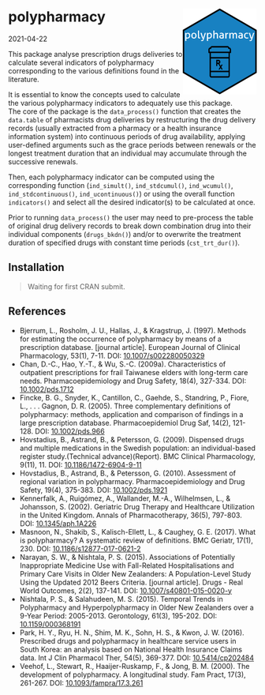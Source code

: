 
<!-- README.md is generated from README.Rmd. Please edit that file -->

# polypharmacy <img src="man/figures/sticker/stiker2.png" width = "150" align="right" />

2021-04-22

This package analyse prescription drugs deliveries to calculate several
indicators of polypharmacy corresponding to the various definitions
found in the literature.

It is essential to know the concepts used to calculate the various
polypharmacy indicators to adequately use this package.  
The core of the package is the `data_process()` function that creates
the `data.table` of pharmacists drug deliveries by restructuring the
drug delivery records (usually extracted from a pharmacy or a health
insurance information system) into continuous periods of drug
availability, applying user-defined arguments such as the grace periods
between renewals or the longest treatment duration that an individual
may accumulate through the successive renewals.

Then, each polypharmacy indicator can be computed using the
corresponding function (`ind_simult()`, `ind_stdcumul()`,
`ind_wcumul()`, `ind_stdcontinuous()`, `ind_ucontinuous()`) or using the
overall function `indicators()` and select all the desired indicator(s)
to be calculated at once.

Prior to running `data_process()` the user may need to pre-process the
table of original drug delivery records to break down combination drug
into their individual components (`drugs_bkdn()`) and/or to overwrite
the treatment duration of specified drugs with constant time periods
(`cst_trt_dur()`).

## Installation

> Waiting for first CRAN submit.

## References

-   Bjerrum, L., Rosholm, J. U., Hallas, J., & Kragstrup, J. (1997).
    Methods for estimating the occurrence of polypharmacy by means of a
    prescription database. \[journal article\]. European Journal of
    Clinical Pharmacology, 53(1), 7-11. DOI:
    [10.1007/s002280050329](https://link.springer.com/article/10.1007/s002280050329)
-   Chan, D.-C., Hao, Y.-T., & Wu, S.-C. (2009a). Characteristics of
    outpatient prescriptions for frail Taiwanese elders with long-term
    care needs. Pharmacoepidemiology and Drug Safety, 18(4), 327-334.
    DOI:
    [10.1002/pds.1712](https://onlinelibrary.wiley.com/doi/abs/10.1002/pds.1712)
-   Fincke, B. G., Snyder, K., Cantillon, C., Gaehde, S., Standring, P.,
    Fiore, L., . . . Gagnon, D. R. (2005). Three complementary
    definitions of polypharmacy: methods, application and comparison of
    findings in a large prescription database. Pharmacoepidemiol Drug
    Saf, 14(2), 121-128. DOI:
    [10.1002/pds.966](https://onlinelibrary.wiley.com/doi/abs/10.1002/pds.966)
-   Hovstadius, B., Astrand, B., & Petersson, G. (2009). Dispensed drugs
    and multiple medications in the Swedish population: an
    individual-based register study.(Technical advance)(Report). BMC
    Clinical Pharmacology, 9(11), 11. DOI:
    [10.1186/1472-6904-9-11](https://link.springer.com/article/10.1186%2F1472-6904-9-11)
-   Hovstadius, B., Astrand, B., & Petersson, G. (2010). Assessment of
    regional variation in polypharmacy. Pharmacoepidemiology and Drug
    Safety, 19(4), 375-383. DOI:
    [10.1002/pds.1921](https://onlinelibrary.wiley.com/doi/abs/10.1002/pds.1921)
-   Kennerfalk, A., Ruigómez, A., Wallander, M.-A., Wilhelmsen, L., &
    Johansson, S. (2002). Geriatric Drug Therapy and Healthcare
    Utilization in the United Kingdom. Annals of Pharmacotherapy, 36(5),
    797-803. DOI:
    [10.1345/aph.1A226](https://journals.sagepub.com/doi/10.1345/aph.1A226)
-   Masnoon, N., Shakib, S., Kalisch-Ellett, L., & Caughey, G. E.
    (2017). What is polypharmacy? A systematic review of definitions.
    BMC Geriatr, 17(1), 230. DOI:
    [10.1186/s12877-017-0621-2](https://bmcgeriatr.biomedcentral.com/articles/10.1186/s12877-017-0621-2)
-   Narayan, S. W., & Nishtala, P. S. (2015). Associations of
    Potentially Inappropriate Medicine Use with Fall-Related
    Hospitalisations and Primary Care Visits in Older New Zealanders: A
    Population-Level Study Using the Updated 2012 Beers Criteria.
    \[journal article\]. Drugs - Real World Outcomes, 2(2), 137-141.
    DOI:
    [10.1007/s40801-015-0020-y](https://link.springer.com/article/10.1007%2Fs40801-015-0020-y)
-   Nishtala, P. S., & Salahudeen, M. S. (2015). Temporal Trends in
    Polypharmacy and Hyperpolypharmacy in Older New Zealanders over a
    9-Year Period: 2005-2013. Gerontology, 61(3), 195-202. DOI:
    [10.1159/000368191](https://www.karger.com/Article/Abstract/368191)
-   Park, H. Y., Ryu, H. N., Shim, M. K., Sohn, H. S., & Kwon, J. W.
    (2016). Prescribed drugs and polypharmacy in healthcare service
    users in South Korea: an analysis based on National Health Insurance
    Claims data. Int J Clin Pharmacol Ther, 54(5), 369-377. DOI:
    [10.5414/cp202484](https://www.dustri.com/article_response_page.html?artId=14225&doi=10.5414/CP202484&L=0)
-   Veehof, L., Stewart, R., Haaijer-Ruskamp, F., & Jong, B. M. (2000).
    The development of polypharmacy. A longitudinal study. Fam Pract,
    17(3), 261-267. DOI:
    [10.1093/fampra/17.3.261](https://academic.oup.com/fampra/article/17/3/261/514657)
